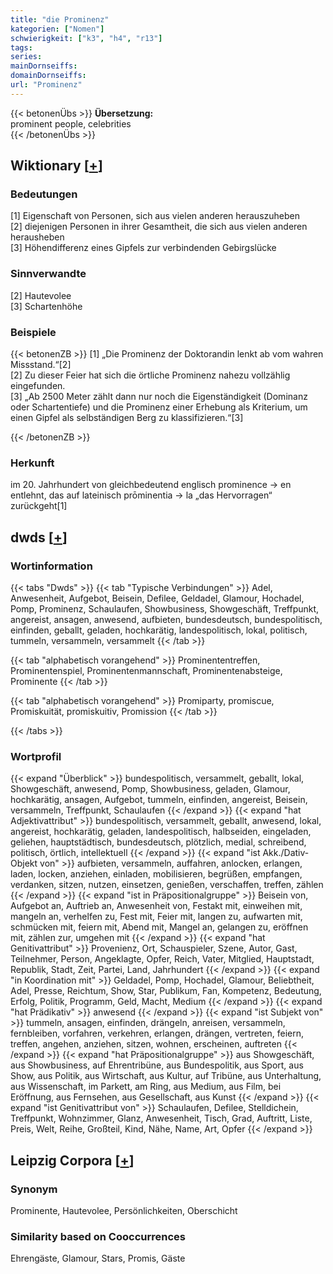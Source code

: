```yaml
---
title: "die Prominenz"
kategorien: ["Nomen"]
schwierigkeit: ["k3", "h4", "r13"]
tags:
series:
mainDornseiffs:
domainDornseiffs:
url: "Prominenz"
---
```


{{< betonenÜbs >}}
**Übersetzung:**  
prominent people, celebrities  
{{< /betonenÜbs >}}

## Wiktionary [[+](https://de.wiktionary.org/wiki/Prominenz)]

### Bedeutungen
[1] Eigenschaft von Personen, sich aus vielen anderen herauszuheben  
[2] diejenigen Personen in ihrer Gesamtheit, die sich aus vielen anderen herausheben  
[3] Höhendifferenz eines Gipfels zur verbindenden Gebirgslücke  

### Sinnverwandte
[2] Hautevolee  
[3] Schartenhöhe  

### Beispiele
{{< betonenZB >}}
[1] „Die Prominenz der Doktorandin lenkt ab vom wahren Missstand.“[2]  
[2] Zu dieser Feier hat sich die örtliche Prominenz nahezu vollzählig eingefunden.  
[3] „Ab 2500 Meter zählt dann nur noch die Eigenständigkeit (Dominanz oder Schartentiefe) und die Prominenz einer Erhebung als Kriterium, um einen Gipfel als selbständigen Berg zu klassifizieren.“[3]  

{{< /betonenZB >}}
### Herkunft
im 20. Jahrhundert von gleichbedeutend englisch prominence → en entlehnt, das auf lateinisch prōminentia → la „das Hervorragen“ zurückgeht[1]  



## dwds [[+](https://www.dwds.de/wb/Prominenz)]

### Wortinformation
{{< tabs "Dwds" >}}
{{< tab "Typische Verbindungen" >}}
Adel, Anwesenheit, Aufgebot, Beisein, Defilee, Geldadel, Glamour, Hochadel, Pomp, Prominenz, Schaulaufen, Showbusiness, Showgeschäft, Treffpunkt, angereist, ansagen, anwesend, aufbieten, bundesdeutsch, bundespolitisch, einfinden, geballt, geladen, hochkarätig, landespolitisch, lokal, politisch, tummeln, versammeln, versammelt
{{< /tab >}}

{{< tab "alphabetisch vorangehend" >}}
Prominententreffen, Prominentenspiel, Prominentenmannschaft, Prominentenabsteige, Prominente
{{< /tab >}}

{{< tab "alphabetisch vorangehend" >}}
Promiparty, promiscue, Promiskuität, promiskuitiv, Promission
{{< /tab >}}

{{< /tabs >}}

### Wortprofil
{{< expand "Überblick" >}} bundespolitisch, versammelt, geballt, lokal, Showgeschäft, anwesend, Pomp, Showbusiness, geladen, Glamour, hochkarätig, ansagen, Aufgebot, tummeln, einfinden, angereist, Beisein, versammeln, Treffpunkt, Schaulaufen {{< /expand >}}
{{< expand "hat Adjektivattribut" >}} bundespolitisch, versammelt, geballt, anwesend, lokal, angereist, hochkarätig, geladen, landespolitisch, halbseiden, eingeladen, geliehen, hauptstädtisch, bundesdeutsch, plötzlich, medial, schreibend, politisch, örtlich, intellektuell {{< /expand >}}
{{< expand "ist Akk./Dativ-Objekt von" >}} aufbieten, versammeln, auffahren, anlocken, erlangen, laden, locken, anziehen, einladen, mobilisieren, begrüßen, empfangen, verdanken, sitzen, nutzen, einsetzen, genießen, verschaffen, treffen, zählen {{< /expand >}}
{{< expand "ist in Präpositionalgruppe" >}} Beisein von, Aufgebot an, Auftrieb an, Anwesenheit von, Festakt mit, einweihen mit, mangeln an, verhelfen zu, Fest mit, Feier mit, langen zu, aufwarten mit, schmücken mit, feiern mit, Abend mit, Mangel an, gelangen zu, eröffnen mit, zählen zur, umgehen mit {{< /expand >}}
{{< expand "hat Genitivattribut" >}} Provenienz, Ort, Schauspieler, Szene, Autor, Gast, Teilnehmer, Person, Angeklagte, Opfer, Reich, Vater, Mitglied, Hauptstadt, Republik, Stadt, Zeit, Partei, Land, Jahrhundert {{< /expand >}}
{{< expand "in Koordination mit" >}} Geldadel, Pomp, Hochadel, Glamour, Beliebtheit, Adel, Presse, Reichtum, Show, Star, Publikum, Fan, Kompetenz, Bedeutung, Erfolg, Politik, Programm, Geld, Macht, Medium {{< /expand >}}
{{< expand "hat Prädikativ" >}} anwesend {{< /expand >}}
{{< expand "ist Subjekt von" >}} tummeln, ansagen, einfinden, drängeln, anreisen, versammeln, fernbleiben, vorfahren, verkehren, erlangen, drängen, vertreten, feiern, treffen, angehen, anziehen, sitzen, wohnen, erscheinen, auftreten {{< /expand >}}
{{< expand "hat Präpositionalgruppe" >}} aus Showgeschäft, aus Showbusiness, auf Ehrentribüne, aus Bundespolitik, aus Sport, aus Show, aus Politik, aus Wirtschaft, aus Kultur, auf Tribüne, aus Unterhaltung, aus Wissenschaft, im Parkett, am Ring, aus Medium, aus Film, bei Eröffnung, aus Fernsehen, aus Gesellschaft, aus Kunst {{< /expand >}}
{{< expand "ist Genitivattribut von" >}} Schaulaufen, Defilee, Stelldichein, Treffpunkt, Wohnzimmer, Glanz, Anwesenheit, Tisch, Grad, Auftritt, Liste, Preis, Welt, Reihe, Großteil, Kind, Nähe, Name, Art, Opfer {{< /expand >}}

## Leipzig Corpora [[+](https://corpora.uni-leipzig.de/en/res?word=Prominenz&corpusId=deu_newscrawl-public_2018)]


### Synonym
Prominente, Hautevolee, Persönlichkeiten, Oberschicht


### Similarity based on Cooccurrences
Ehrengäste, Glamour, Stars, Promis, Gäste

